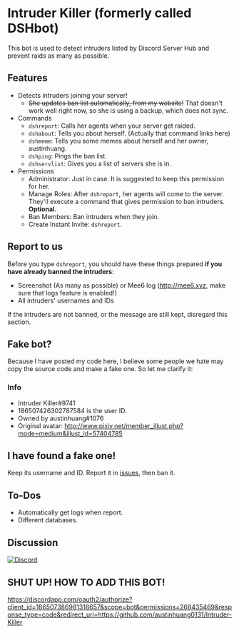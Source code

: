 # Intruder Killer (formerly called DSHbot)
This bot is used to detect intruders listed by Discord Server Hub and prevent raids as many as possible.

## Features
* Detects intruders joining your server!
  * ~~She updates ban list automatically, from my website!~~ That doesn't work well right now, so she is using a backup, which does not sync.
* Commands
  * `dshreport`: Calls her agents when your server get raided.
  * `dshabout`: Tells you about herself. (Actually that command links here)
  * `dshmeme`: Tells you some memes about herself and her owner, austinhuang.
  * `dshping`: Pings the ban list.
  * `dshservlist`: Gives you a list of servers she is in.
* Permissions
  * Administrator: Just in case. It is suggested to keep this permission for her.
  * Manage Roles: After `dshreport`, her agents will come to the server. They'll execute a command that gives permission to ban intruders. **Optional.**
  * Ban Members: Ban intruders when they join.
  * Create Instant Invite: `dshreport`.

## Report to us
Before you type `dshreport`, you should have these things prepared **if you have already banned the intruders**:
* Screenshot (As many as possible) or Mee6 log (http://mee6.xyz, make sure that logs feature is enabled!)
* All intruders' usernames and IDs

If the intruders are not banned, or the message are still kept, disregard this section.

## Fake bot?
Because I have posted my code here, I believe some people we hate may copy the source code and make a fake one. So let me clarify it:

### Info
* Intruder Killer#9741
* 186507426302787584 is the user ID.
* Owned by austinhuang#1076
* Original avatar: http://www.pixiv.net/member_illust.php?mode=medium&illust_id=57404785

## I have found a fake one!
Keep its username and ID. Report it in [issues](https://github.com/austinhuang0131/Intruder-Killer/issues), then ban it.

## To-Dos
* Automatically get logs when report.
* Different databases.

## Discussion
[![Discord](https://discordapp.com/api/servers/188752295108935680/widget.png?style=banner2)](http://discord.gg/013MqTM1p1qm52VcZ)

## SHUT UP! HOW TO ADD THIS BOT!
https://discordapp.com/oauth2/authorize?client_id=186507386981318657&scope=bot&permissions=268435469&response_type=code&redirect_uri=https://github.com/austinhuang0131/Intruder-Killer
